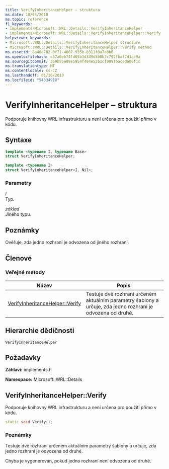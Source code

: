 ```yaml
---
title: VerifyInheritanceHelper – struktura
ms.date: 10/03/2018
ms.topic: reference
f1_keywords:
- implements/Microsoft::WRL::Details::VerifyInheritanceHelper
- implements/Microsoft::WRL::Details::VerifyInheritanceHelper::Verify
helpviewer_keywords:
- Microsoft::WRL::Details::VerifyInheritanceHelper structure
- Microsoft::WRL::Details::VerifyInheritanceHelper::Verify method
ms.assetid: 8a48a702-0f71-4807-935b-8311f0a7a8b6
ms.openlocfilehash: c37a0eb74fd65b3d349d5b8b7c792fbaf7d1ac9a
ms.sourcegitcommit: 360b55e89e5954f494e52b1cf989fbaceda06f1c
ms.translationtype: MT
ms.contentlocale: cs-CZ
ms.lasthandoff: 01/16/2019
ms.locfileid: "54334918"
---
```

# <a name="verifyinheritancehelper-structure"></a>VerifyInheritanceHelper – struktura

Podporuje knihovny WRL infrastrukturu a není určena pro použití přímo v kódu.

## <a name="syntax"></a>Syntaxe

```cpp
template <typename I, typename Base>
struct VerifyInheritanceHelper;

template <typename I>
struct VerifyInheritanceHelper<I, Nil>;
```

### <a name="parameters"></a>Parametry

*I*<br/>
Typ.

*základ*<br/>
Jiného typu.

## <a name="remarks"></a>Poznámky

Ověřuje, zda jedno rozhraní je odvozena od jiného rozhraní.

## <a name="members"></a>Členové

### <a name="public-methods"></a>Veřejné metody

Název                                       | Popis
------------------------------------------ | -------------------------------------------------------------------------------------------------------------------------------------
[VerifyInheritanceHelper::Verify](#verify) | Testuje dvě rozhraní určeném aktuálním parametry šablony a určuje, zda jedno rozhraní je odvozena od druhé.

## <a name="inheritance-hierarchy"></a>Hierarchie dědičnosti

`VerifyInheritanceHelper`

## <a name="requirements"></a>Požadavky

**Záhlaví:** implements.h

**Namespace:** Microsoft::WRL::Details

## <a name="verify"></a>VerifyInheritanceHelper::Verify

Podporuje knihovny WRL infrastrukturu a není určena pro použití přímo v kódu.

```cpp
static void Verify();
```

### <a name="remarks"></a>Poznámky

Testuje dvě rozhraní určeném aktuálním parametry šablony a určuje, zda jedno rozhraní je odvozena od druhé.

Chyba je vygenerován, pokud jedno rozhraní není odvozena od druhé.
